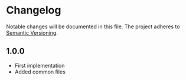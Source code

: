 Changelog
=========

Notable changes will be documented in this file. The project adheres to [Semantic Versioning].

1.0.0
-----

* First implementation
* Added common files

[Semantic Versioning]: http://semver.org "Semantic Versioning"